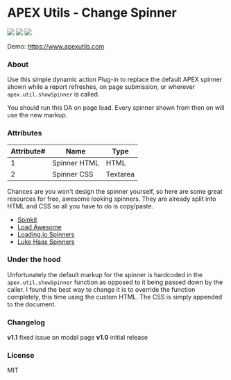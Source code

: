 # APEX Utils - Change Spinner

![](https://img.shields.io/badge/Type-Dynamic_Action-orange.svg) ![](https://img.shields.io/badge/APEX-18.2-success.svg) ![](https://img.shields.io/badge/APEX-19.1-success.svg)

Demo: https://www.apexutils.com

### About

Use this simple dynamic action Plug-in to replace the default APEX spinner shown while a report refreshes, on page submission, or wherever `apex.util.showSpinner` is called.

You should run this DA on page load. Every spinner shown from then on will use the new markup.

### Attributes

Attribute# | Name | Type |
 ------ | ------ | ------ |
1 | Spinner HTML | HTML | 
2 | Spinner CSS | Textarea |

Chances are you won't design the spinner yourself, so here are some great resources for free, awesome looking spinners. They are already split into HTML and CSS so all you have to do is copy/paste.

  - [Spinkit](https://tobiasahlin.com/spinkit/)
  - [Load Awesome](https://github.danielcardoso.net/load-awesome/animations.html)
  - [Loading.io Spinners](https://loading.io/css/)
  - [Luke Haas Spinners](https://projects.lukehaas.me/css-loaders/)

### Under the hood

Unfortunately the default markup for the spinner is hardcoded in the `apex.util.showSpinner` function as opposed to it being passed down by the caller. I found the best way to change it is to override the function completely, this time using the custom HTML. The CSS is simply appended to the document.

### Changelog

**v1.1** fixed issue on modal page
**v1.0** initial release

### License
MIT
